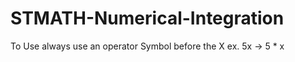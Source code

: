 # STMATH-Numerical-Integration
To Use always use an operator Symbol before the X
ex. 5x -> 5 * x

 
